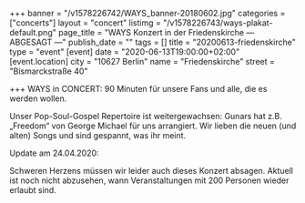 +++
banner = "/v1578226742/WAYS_banner-20180602.jpg"
categories = ["concerts"]
layout = "concert"
listimg = "/v1578226743/ways-plakat-default.png"
page_title = "WAYS Konzert in der Friedenskirche — ABGESAGT —"
publish_date = ""
tags = []
title = "20200613-friedenskirche"
type = "event"
[event]
date = "2020-06-13T19:00:00+02:00"
[event.location]
city = "10627 Berlin"
name = "Friedenskirche"
street = "Bismarckstraße 40"

+++
WAYS in CONCERT: 90 Minuten für unsere Fans und alle, die es werden wollen.

Unser Pop-Soul-Gospel Repertoire ist weitergewachsen: Gunars hat z.B. „Freedom“ von George Michael für uns arrangiert. Wir lieben die neuen (und alten) Songs und sind gespannt, was ihr meint.

Update am 24.04.2020:

Schweren Herzens müssen wir leider auch dieses Konzert absagen. Aktuell ist noch nicht abzusehen, wann Veranstaltungen mit 200 Personen wieder erlaubt sind.